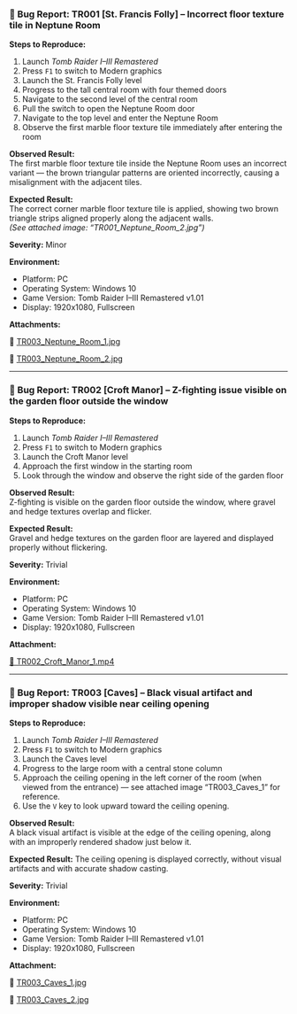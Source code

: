 ### 🐞 Bug Report: TR001 [St. Francis Folly] – Incorrect floor texture tile in Neptune Room

**Steps to Reproduce:**
1. Launch *Tomb Raider I–III Remastered*
2. Press `F1` to switch to Modern graphics
3. Launch the St. Francis Folly level
4. Progress to the tall central room with four themed doors
5. Navigate to the second level of the central room
6. Pull the switch to open the Neptune Room door
7. Navigate to the top level and enter the Neptune Room
8. Observe the first marble floor texture tile immediately after entering the room

**Observed Result:**  
The first marble floor texture tile inside the Neptune Room uses an incorrect variant — the brown triangular patterns are oriented incorrectly, causing a misalignment with the adjacent tiles.

**Expected Result:**  
The correct corner marble floor texture tile is applied, showing two brown triangle strips aligned properly along the adjacent walls.  
*(See attached image: “TR001_Neptune_Room_2.jpg”)*

**Severity:** Minor

**Environment:** 
- Platform: PC
- Operating System: Windows 10
- Game Version: Tomb Raider I–III Remastered v1.01
- Display: 1920x1080, Fullscreen

**Attachments:**  

📎 [TR003_Neptune_Room_1.jpg](./images/TR001_Neptune_Room_1.jpg)

📎 [TR003_Neptune_Room_2.jpg](./images/TR001_Neptune_Room_2.jpg)


---

### 🐞 Bug Report: TR002 [Croft Manor] – Z-fighting issue visible on the garden floor outside the window

**Steps to Reproduce:**
1. Launch *Tomb Raider I–III Remastered*
2. Press `F1` to switch to Modern graphics
3. Launch the Croft Manor level
4. Approach the first window in the starting room
5. Look through the window and observe the right side of the garden floor


**Observed Result:**  
Z-fighting is visible on the garden floor outside the window, where gravel and hedge textures overlap and flicker.

**Expected Result:**  
Gravel and hedge textures on the garden floor are layered and displayed properly without flickering.

**Severity:** Trivial

**Environment:** 
- Platform: PC
- Operating System: Windows 10
- Game Version: Tomb Raider I–III Remastered v1.01
- Display: 1920x1080, Fullscreen

**Attachment:**

[📎 TR002_Croft_Manor_1.mp4](https://drive.google.com/file/d/1ANO6FPpudg-KoVQZFpDniRPipdTBPT2I/view?usp=drive_link)

---

### 🐞 Bug Report: TR003 [Caves] – Black visual artifact and improper shadow visible near ceiling opening

**Steps to Reproduce:**
1. Launch *Tomb Raider I–III Remastered*
2. Press `F1` to switch to Modern graphics
3. Launch the Caves level
4. Progress to the large room with a central stone column
5. Approach the ceiling opening in the left corner of the room (when viewed from the entrance) — see attached image “TR003_Caves_1” for reference.
6. Use the `V` key to look upward toward the ceiling opening.


**Observed Result:**  
A black visual artifact is visible at the edge of the ceiling opening, along with an improperly rendered shadow just below it.

**Expected Result:** 
The ceiling opening is displayed correctly, without visual artifacts and with accurate shadow casting.

**Severity:** Trivial

**Environment:** 
- Platform: PC
- Operating System: Windows 10
- Game Version: Tomb Raider I–III Remastered v1.01
- Display: 1920x1080, Fullscreen

**Attachment:**

📎 [TR003_Caves_1.jpg](./images/TR003_Caves_1.jpg)

📎 [TR003_Caves_2.jpg](./images/TR003_Caves_2.jpg)
